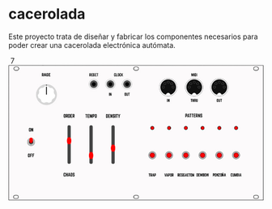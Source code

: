 # cacerolada
Este proyecto trata de diseñar y fabricar los componentes necesarios para poder crear una cacerolada electrónica autómata.


​
7
![controlador_atril](https://raw.githubusercontent.com/Ttreintaysiete/cacerolada/master/controlador_atril.jpg)
